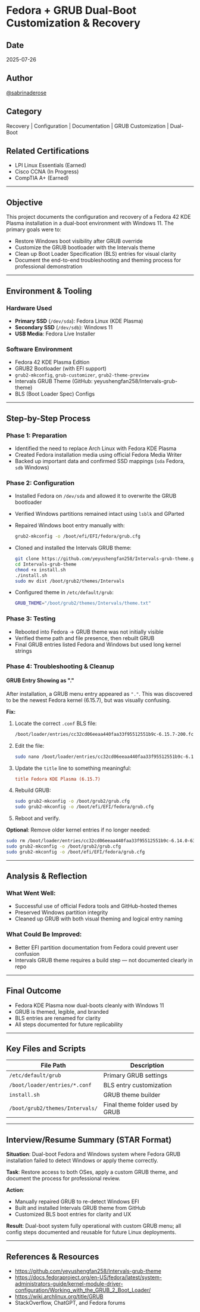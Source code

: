 
# Fedora + GRUB Dual-Boot Customization & Recovery

## Date
2025-07-26

## Author
[@sabrinaderose](https://github.com/sabrinaderose)

## Category
Recovery | Configuration | Documentation | GRUB Customization | Dual-Boot

## Related Certifications
- LPI Linux Essentials (Earned)
- Cisco CCNA (In Progress)
- CompTIA A+ (Earned)

---

## Objective

This project documents the configuration and recovery of a Fedora 42 KDE Plasma installation in a dual-boot environment with Windows 11. The primary goals were to:

- Restore Windows boot visibility after GRUB override
- Customize the GRUB bootloader with the Intervals theme
- Clean up Boot Loader Specification (BLS) entries for visual clarity
- Document the end-to-end troubleshooting and theming process for professional demonstration

---

## Environment & Tooling

### Hardware Used
- **Primary SSD** (`/dev/sda`): Fedora Linux (KDE Plasma)
- **Secondary SSD** (`/dev/sdb`): Windows 11
- **USB Media**: Fedora Live Installer

### Software Environment
- Fedora 42 KDE Plasma Edition
- GRUB2 Bootloader (with EFI support)
- `grub2-mkconfig`, `grub-customizer`, `grub2-theme-preview`
- Intervals GRUB Theme (GitHub: yeyushengfan258/Intervals-grub-theme)
- BLS (Boot Loader Spec) Configs

---

## Step-by-Step Process

### Phase 1: Preparation
- Identified the need to replace Arch Linux with Fedora KDE Plasma
- Created Fedora installation media using official Fedora Media Writer
- Backed up important data and confirmed SSD mappings (`sda` Fedora, `sdb` Windows)

### Phase 2: Configuration
- Installed Fedora on `/dev/sda` and allowed it to overwrite the GRUB bootloader
- Verified Windows partitions remained intact using `lsblk` and GParted
- Repaired Windows boot entry manually with:
  ```bash
  grub2-mkconfig -o /boot/efi/EFI/fedora/grub.cfg
  ```
- Cloned and installed the Intervals GRUB theme:
  ```bash
  git clone https://github.com/yeyushengfan258/Intervals-grub-theme.git
  cd Intervals-grub-theme
  chmod +x install.sh
  ./install.sh
  sudo mv dist /boot/grub2/themes/Intervals
  ```

- Configured theme in `/etc/default/grub`:
  ```bash
  GRUB_THEME="/boot/grub2/themes/Intervals/theme.txt"
  ```

### Phase 3: Testing
- Rebooted into Fedora → GRUB theme was not initially visible
- Verified theme path and file presence, then rebuilt GRUB
- Final GRUB entries listed Fedora and Windows but used long kernel strings

### Phase 4: Troubleshooting & Cleanup

#### GRUB Entry Showing as "."
After installation, a GRUB menu entry appeared as `"."`. This was discovered to be the newest Fedora kernel (6.15.7), but was visually confusing.

**Fix:**
1. Locate the correct `.conf` BLS file:
    ```bash
    /boot/loader/entries/cc32cd06eeaa440faa33f95512551b9c-6.15.7-200.fc42.x86_64.conf
    ```

2. Edit the file:
    ```bash
    sudo nano /boot/loader/entries/cc32cd06eeaa440faa33f95512551b9c-6.15.7-200.fc42.x86_64.conf
    ```

3. Update the `title` line to something meaningful:
    ```ini
    title Fedora KDE Plasma (6.15.7)
    ```

4. Rebuild GRUB:
    ```bash
    sudo grub2-mkconfig -o /boot/grub2/grub.cfg
    sudo grub2-mkconfig -o /boot/efi/EFI/fedora/grub.cfg
    ```

5. Reboot and verify.

**Optional**: Remove older kernel entries if no longer needed:
```bash
sudo rm /boot/loader/entries/cc32cd06eeaa440faa33f95512551b9c-6.14.0-63.fc42.x86_64.conf
sudo grub2-mkconfig -o /boot/grub2/grub.cfg
sudo grub2-mkconfig -o /boot/efi/EFI/fedora/grub.cfg
```

---

## Analysis & Reflection

### What Went Well:
- Successful use of official Fedora tools and GitHub-hosted themes
- Preserved Windows partition integrity
- Cleaned up GRUB with both visual theming and logical entry naming

### What Could Be Improved:
- Better EFI partition documentation from Fedora could prevent user confusion
- Intervals GRUB theme requires a build step — not documented clearly in repo

---

## Final Outcome

- Fedora KDE Plasma now dual-boots cleanly with Windows 11
- GRUB is themed, legible, and branded
- BLS entries are renamed for clarity
- All steps documented for future replicability

---

## Key Files and Scripts

| File Path | Description |
|-----------|-------------|
| `/etc/default/grub` | Primary GRUB settings |
| `/boot/loader/entries/*.conf` | BLS entry customization |
| `install.sh` | GRUB theme builder |
| `/boot/grub2/themes/Intervals/` | Final theme folder used by GRUB |

---

## Interview/Resume Summary (STAR Format)

**Situation**: Dual-boot Fedora and Windows system where Fedora GRUB installation failed to detect Windows or apply theme correctly.

**Task**: Restore access to both OSes, apply a custom GRUB theme, and document the process for professional review.

**Action**:
- Manually repaired GRUB to re-detect Windows EFI
- Built and installed Intervals GRUB theme from GitHub
- Customized BLS boot entries for clarity and UX

**Result**: Dual-boot system fully operational with custom GRUB menu; all config steps documented and reusable for future Linux deployments.

---

## References & Resources

- https://github.com/yeyushengfan258/Intervals-grub-theme
- https://docs.fedoraproject.org/en-US/fedora/latest/system-administrators-guide/kernel-module-driver-configuration/Working_with_the_GRUB_2_Boot_Loader/
- https://wiki.archlinux.org/title/GRUB
- StackOverflow, ChatGPT, and Fedora forums
